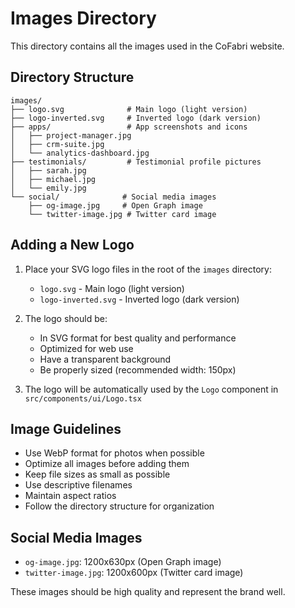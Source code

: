 # Images Directory

This directory contains all the images used in the CoFabri website.

## Directory Structure

```
images/
├── logo.svg              # Main logo (light version)
├── logo-inverted.svg     # Inverted logo (dark version)
├── apps/                 # App screenshots and icons
│   ├── project-manager.jpg
│   ├── crm-suite.jpg
│   └── analytics-dashboard.jpg
├── testimonials/         # Testimonial profile pictures
│   ├── sarah.jpg
│   ├── michael.jpg
│   └── emily.jpg
└── social/              # Social media images
    ├── og-image.jpg     # Open Graph image
    └── twitter-image.jpg # Twitter card image
```

## Adding a New Logo

1. Place your SVG logo files in the root of the `images` directory:
   - `logo.svg` - Main logo (light version)
   - `logo-inverted.svg` - Inverted logo (dark version)

2. The logo should be:
   - In SVG format for best quality and performance
   - Optimized for web use
   - Have a transparent background
   - Be properly sized (recommended width: 150px)

3. The logo will be automatically used by the `Logo` component in `src/components/ui/Logo.tsx`

## Image Guidelines

- Use WebP format for photos when possible
- Optimize all images before adding them
- Keep file sizes as small as possible
- Use descriptive filenames
- Maintain aspect ratios
- Follow the directory structure for organization

## Social Media Images

- `og-image.jpg`: 1200x630px (Open Graph image)
- `twitter-image.jpg`: 1200x600px (Twitter card image)

These images should be high quality and represent the brand well. 